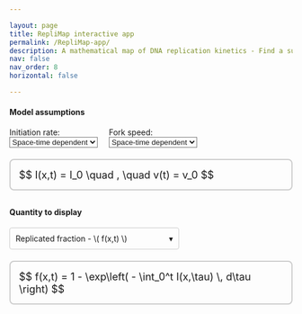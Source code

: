 ```yaml
---

layout: page
title: RepliMap interactive app
permalink: /RepliMap-app/
description: A mathematical map of DNA replication kinetics - Find a suitable equation for your research needs.
nav: false
nav_order: 8
horizontal: false

---
```


#### Model assumptions ####

<style>
/* Theme-aware dropdown background */
@media (prefers-color-scheme: dark) {
    :root {
        --dropdown-background-color: #222;
    }
}

@media (prefers-color-scheme: light) {
    :root {
        --dropdown-background-color: #fff;
    }
}

/* Existing styling for native selects */
select {
    background-color: inherit;
    color: inherit;
}

/* Fix horizontal shift */
html {
    overflow-y: scroll;
}
</style>

<div style="display: flex; gap: 20px; flex-wrap: wrap; align-items: center; margin-bottom: 20px;">
    <div>
        <label for="initiationRateSelect">Initiation rate:</label><br>
        <select id="initiationRateSelect" onchange="updateEquations()">
            <option value="space_time">Space-time dependent</option>
            <option value="time_homogeneous">Time-homogeneous</option>
            <option value="constant">Constant</option>
        </select>
    </div>
    <div>
        <label for="forkSpeedSelect">Fork speed:</label><br>
        <select id="forkSpeedSelect" onchange="updateEquations()">
            <option value="space_time">Space-time dependent</option>
            <option value="constant">Constant</option>
        </select>
    </div>
</div>

<!-- Box for I and v equations -->
<div style="border: 2px solid #ccc; border-radius: 8px; padding: 15px; margin-top: 20px; font-size: 1.3em; margin-bottom: 30px;">
    <div id="equationDiv">
        $$ I(x,t) = I_0 \quad , \quad v(t) = v_0 $$
    </div>
</div>

#### Quantity to display ####

<!-- Custom dropdown for Quantity -->
<div id="quantityDropdown" style="position: relative; display: inline-block; margin-top: 0px;">
    <div id="quantityDropdownButton" onclick="toggleQuantityDropdown()" 
        style="border: 1px solid #ccc; border-radius: 4px; padding: 10px; min-width: 280px; cursor: pointer; background-color: inherit; color: inherit; position: relative;">
        <span id="quantityDropdownButtonContent">Replicated fraction - \( f(x,t) \)</span>
        <span style="position: absolute; right: 10px; top: 50%; transform: translateY(-50%); pointer-events: none;">&#9662;</span>
    </div>
    <div id="quantityDropdownList" style="display: none; position: absolute; z-index: 1000; background-color: var(--dropdown-background-color, white); color: inherit; border: 1px solid #ccc; border-radius: 4px; margin-top: 2px; width: 100%;">
        <div class="quantityOption" data-value="replication_fraction" onclick="selectQuantityOption(this)" style="padding: 10px; cursor: pointer;">
            <span>Replicated fraction - \( f(x,t) \)</span>
        </div>
        <div class="quantityOption" data-value="expected_replication_timing" onclick="selectQuantityOption(this)" style="padding: 10px; cursor: pointer;">
            <span>Expected replication timing - \( T(x) \)</span>
        </div>
    </div>
</div>

<!-- Hidden variable for selected quantity -->
<input type="hidden" id="quantitySelectValue" value="replication_fraction">

<!-- Box for quantity equation -->
<div style="border: 2px solid #ccc; border-radius: 8px; padding: 15px; margin-top: 20px; font-size: 1.3em;">
    <div id="quantityEquationDiv">
        $$ f(x,t) = 1 - \exp\left( - \int_0^t I(x,\tau) \, d\tau \right) $$
    </div>
</div>

<!-- Variations section, hidden initially -->
<div id="variationSection" style="display: none; margin-top: 20px;">
    <!-- Checkbox for variations -->
    <div>
        <label>
            <input type="checkbox" id="variationCheckbox" onchange="updateVariationText()">
            Show variations
        </label>
    </div>

    <!-- Box for variation equations (hidden unless checkbox is checked) -->
    <div id="variationBox" style="display: none; border: 2px solid #ccc; border-radius: 8px; padding: 15px; margin-top: 10px; font-size: 1.3em;">
        <div id="variationDiv"></div>
    </div>
</div>

<script>
    const initEqMap = {
        'space_time': 'I(x,t) = I(x,t)',
        'time_homogeneous': 'I(x,t) = I(x)',
        'constant': 'I(x,t) = I_0'
    };

    const forkEqMap = {
        'space_time': 'v(x,t) = v(x,t)',
        'constant': 'v(x,t) = v_0'
    };

    const equations = {
        replication_fraction_space_time_space_time: '$$ f(x,t) = 1 - \\exp\\left( - \\iint_{\\Lambda_X[v]} I(\\xi,\\tau) \\, d\\xi \\, d\\tau \\right) $$',
        replication_fraction_space_time_time_homogeneous: '$$ f(x,t) = 1 - \\exp\\left( - \\iint_{\\Lambda_X[v]} I(\\xi) \\, d\\xi \\, d\\tau \\right) $$',
        replication_fraction_space_time_constant: '$$ f(x,t) = 1 - \\exp\\left( - I_0 \\, \\text{Vol}(\\Lambda_X[v]) \\right) $$',
        replication_fraction_constant_space_time: '$$ f(x,t) = 1 - \\exp\\left( - \\int_0^t \\int_{x - v_0 \\tau}^{x + v_0 \\tau} I(\\xi,\\tau) \\, d\\xi \\, d\\tau \\right) $$',
        replication_fraction_constant_time_homogeneous: '$$ f(x,t) = 1 - \\exp\\left( - \\int_0^t \\int_{x - v_0 \\tau}^{x + v_0 \\tau} I(\\xi) \\, d\\xi \\, d\\tau \\right) $$',
        replication_fraction_constant_constant: '$$ f(x,t) = 1 - \\exp\\left( - I_0 v_0 t^2 \\right) $$',

        expected_replication_timing_space_time_space_time: '$$ T(x) = \\int_0^\\infty \\exp\\left( - \\iint_{\\Lambda_X[v]} I(\\xi,\\tau) \\, d\\xi \\, d\\tau \\right) \\, dt $$',
        expected_replication_timing_space_time_time_homogeneous: '$$ T(x) = \\int_0^\\infty \\exp\\left( - \\iint_{\\Lambda_X[v]} I(\\xi) \\, d\\xi \\, d\\tau \\right) \\, dt $$',
        expected_replication_timing_space_time_constant: '$$ T(x) =  \\int_0^\\infty \\exp\\left( - I_0 \\, \\text{Vol}(\\Lambda_X[v]) \\right) \\, dt $$',
        expected_replication_timing_constant_space_time: '$$ T(x) = \\int_0^\\infty \\exp\\left( - \\int_0^t \\int_{x - v_0 \\tau}^{x + v_0 \\tau} I(\\xi,\\tau) \\, d\\xi \\, d\\tau \\right) \\, dt $$',
        expected_replication_timing_constant_time_homogeneous: '$$ T(x) = \\int_0^\\infty \\exp\\left( - \\int_0^t \\int_{x - v_0 \\tau}^{x + v_0 \\tau} I(\\xi) \\, d\\xi \\, d\\tau \\right) \\, dt $$',
        expected_replication_timing_constant_constant: '$$ T(x) = \\frac{1}{2}\\sqrt{\\frac{\\pi}{I_0 v_0}} $$'
    };

    const quantityEqMap = {
        replication_fraction: {
            'space_time_space_time': 'replication_fraction_space_time_space_time',
            'space_time_time_homogeneous': 'replication_fraction_space_time_time_homogeneous',
            'space_time_constant': 'replication_fraction_space_time_constant',
            'constant_space_time': 'replication_fraction_constant_space_time',
            'constant_time_homogeneous': 'replication_fraction_constant_time_homogeneous',
            'constant_constant': 'replication_fraction_constant_constant'
        },
        expected_replication_timing: {
            'space_time_space_time': 'expected_replication_timing_space_time_space_time',
            'space_time_time_homogeneous': 'expected_replication_timing_space_time_time_homogeneous',
            'space_time_constant': 'expected_replication_timing_space_time_constant',
            'constant_space_time': 'expected_replication_timing_constant_space_time',
            'constant_time_homogeneous': 'expected_replication_timing_constant_time_homogeneous',
            'constant_constant': 'expected_replication_timing_constant_constant'
        }
    };

    const variationEqMap = {
        'constant_time_homogeneous_replication_fraction': [
            'replication_fraction_constant_time_homogeneous_variation_1',
            'replication_fraction_constant_time_homogeneous_variation_2',
            'replication_fraction_constant_time_homogeneous_variation_3'
        ],
        'space_time_space_time_expected_replication_timing': [
            'expected_replication_timing_space_time_space_time_variation_1',
            'expected_replication_timing_space_time_space_time_variation_2'
        ]
    };

    const variationEquations = {
        replication_fraction_constant_time_homogeneous_variation_1: '$$ f(x,t) = 1 - \\exp\\left( - \\int_{-v_0 t}^{v_0 t} \\left(t - \\tfrac{|\\xi|}{v_0}\\right)I(x + \\xi)\, d\\xi \\right) $$',
        replication_fraction_constant_time_homogeneous_variation_2: '$$ f(x,t) = 1 - \\exp\\left( - (\\phi_t \\ast I)(x) \\right) $$',
        replication_fraction_constant_time_homogeneous_variation_3: '$$ \\phi_t(x) = \\begin{cases} t - \\tfrac{|\\xi|}{v_0}, & \\text{if }|\\xi|\\le v_0 t\\\\ 0, & \\text{if }|\\xi|> v_0 t.\\end{cases} $$',
        expected_replication_timing_space_time_space_time_variation_1: '$$ T(x) = \\int_0^\\infty \\left( 1 - f(x,t) \\right) dt $$',
        expected_replication_timing_space_time_space_time_variation_2: '$$ \\Lambda(x,t) = \\iint_{\\Lambda_X[v]} I(\\xi,\\tau) \\, d\\xi \\, d\\tau $$'
    };

    function updateEquations() {
        var forkSpeed = document.getElementById('forkSpeedSelect').value;
        var initiationRate = document.getElementById('initiationRateSelect').value;

        var initEq = initEqMap[initiationRate];
        var forkEq = forkEqMap[forkSpeed];
        var eqDiv = document.getElementById('equationDiv');
        eqDiv.textContent = '$$ ' + initEq + ' \\quad , \\quad ' + forkEq + ' $$';
        if (typeof MathJax !== 'undefined') {
            MathJax.typesetPromise([eqDiv]);
        }

        updateQuantityEquation();
    }

    function updateQuantityEquation() {
        var forkSpeed = document.getElementById('forkSpeedSelect').value;
        var initiationRate = document.getElementById('initiationRateSelect').value;
        var quantityKey = forkSpeed + '_' + initiationRate;
        var selectedQuantity = document.getElementById('quantitySelectValue').value;

        var quantityDiv = document.getElementById('quantityEquationDiv');
        var eqLabel = (quantityEqMap[selectedQuantity] && quantityEqMap[selectedQuantity][quantityKey]) || '';
        var quantityEq = equations[eqLabel] || '';

        quantityDiv.textContent = quantityEq;
        if (typeof MathJax !== 'undefined') {
            MathJax.typesetPromise([quantityDiv]);
        }

        updateVariationSection();
    }

    function updateVariationSection() {
        var forkSpeed = document.getElementById('forkSpeedSelect').value;
        var initiationRate = document.getElementById('initiationRateSelect').value;
        var selectedQuantity = document.getElementById('quantitySelectValue').value;
        var variationSection = document.getElementById('variationSection');
        var variationBox = document.getElementById('variationBox');
        var variationDiv = document.getElementById('variationDiv');

        var comboKey = forkSpeed + '_' + initiationRate + '_' + selectedQuantity;

        if (variationEqMap[comboKey]) {
            variationSection.style.display = 'block';
            variationBox.style.display = 'none';
            variationDiv.innerHTML = '';
            document.getElementById('variationCheckbox').checked = false;
        } else {
            variationSection.style.display = 'none';
        }
    }

    function updateVariationText() {
        var isChecked = document.getElementById('variationCheckbox').checked;
        var variationBox = document.getElementById('variationBox');
        var variationDiv = document.getElementById('variationDiv');

        var forkSpeed = document.getElementById('forkSpeedSelect').value;
        var initiationRate = document.getElementById('initiationRateSelect').value;
        var selectedQuantity = document.getElementById('quantitySelectValue').value;
        var comboKey = forkSpeed + '_' + initiationRate + '_' + selectedQuantity;

        if (isChecked && variationEqMap[comboKey]) {
            variationBox.style.display = 'block';
            var eqLabels = variationEqMap[comboKey];
            variationDiv.innerHTML = eqLabels.map(label => variationEquations[label] || '').join('');
        } else {
            variationBox.style.display = 'none';
            variationDiv.innerHTML = '';
        }

        if (typeof MathJax !== 'undefined') {
            MathJax.typesetPromise([variationDiv]);
        }
    }

    function toggleQuantityDropdown() {
        var list = document.getElementById('quantityDropdownList');
        var isVisible = (list.style.display === 'block');
        closeAllDropdowns();
        list.style.display = isVisible ? 'none' : 'block';

        if (!isVisible && typeof MathJax !== 'undefined') {
            MathJax.typesetPromise([list]);
        }
    }

    function selectQuantityOption(element) {
        var buttonContent = document.getElementById('quantityDropdownButtonContent');
        buttonContent.innerHTML = element.querySelector('span').innerHTML;

        document.getElementById('quantitySelectValue').value = element.getAttribute('data-value');
        document.getElementById('quantityDropdownList').style.display = 'none';

        updateQuantityEquation();

        if (typeof MathJax !== 'undefined') {
            MathJax.typesetPromise([buttonContent]);
        }
    }

    document.addEventListener('click', function(event) {
        var dropdown = document.getElementById('quantityDropdown');
        if (!dropdown.contains(event.target)) {
            document.getElementById('quantityDropdownList').style.display = 'none';
        }
    });

    function closeAllDropdowns() {
        document.getElementById('quantityDropdownList').style.display = 'none';
    }

    document.addEventListener('DOMContentLoaded', updateEquations);
</script>
